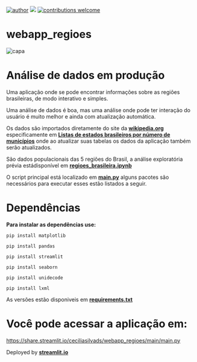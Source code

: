 [![author](https://img.shields.io/badge/author-ceciliasilvads-red.svg)](https://www.linkedin.com/in/ceciliasilvads) [![](https://img.shields.io/badge/python-3.7+-blue.svg)](https://www.python.org/downloads/release/python-365/) [![contributions welcome](https://img.shields.io/badge/contributions-welcome-brightgreen.svg?style=flat)](https://github.com/ceciliasilvads/)

# webapp_regioes

![capa](https://github.com/ceciliasilvads/webapp_regioes/blob/main/20210428_134308_0000.png)

# Análise de dados em produção

Uma aplicação onde se pode encontrar informações sobre as regiões brasileiras, de modo interativo e simples.

Uma análise de dados é boa, mas uma análise onde pode ter interação do usuário é muito melhor e ainda com atualização automática.

Os dados são importados diretamente do site da [**wikipedia.org**](www.wikipedia.org) especificamente em [**Listas de estados brasileiros por número de municípios**](https://pt.wikipedia.org/wiki/Lista_de_estados_brasileiros_por_n%C3%BAmero_de_munic%C3%ADpios) onde ao atualizar suas tabelas os dados da aplicação também serão atualizados.

São dados populacionais das 5 regiões do Brasil, a análise exploratória prévia estádisponível em **[regioes_brasileira.ipynb](https://github.com/ceciliasilvads/webapp_regioes/blob/main/regioes_brasileira.ipynb)**

O script principal está localizado em [**main.py**](https://github.com/ceciliasilvads/webapp_regioes/blob/main/main.py) alguns pacotes são necessários para executar esses estão listados a seguir.

# Dependências

**Para instalar as dependências use:**

`pip install matplotlib`

`pip install pandas`

`pip install streamlit`

`pip install seaborn`

`pip install unidecode`

`pip install lxml`

As versões estão disponiveis em [**requirements.txt**](https://github.com/ceciliasilvads/webapp_regioes/blob/main/requirements.txt)

# Você pode acessar a aplicação em:

https://share.streamlit.io/ceciliasilvads/webapp_regioes/main/main.py

Deployed by [**streamlit.io**](https://streamlit.io/)
